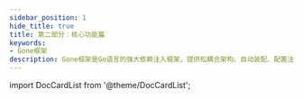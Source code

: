 ```yaml
---
sidebar_position: 1
hide_title: true
title: 第二部分：核心功能篇
keywords:
- Gone框架
description: Gone框架是Go语言的强大依赖注入框架，提供松耦合架构、自动装配、配置注入等功能。支持结构体注入、函数参数注入，助力构建可测试的企业级应用。
---
```


import DocCardList from '@theme/DocCardList';

<DocCardList />